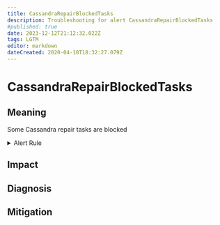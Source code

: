 ```yaml
---
title: CassandraRepairBlockedTasks
description: Troubleshooting for alert CassandraRepairBlockedTasks
#published: true
date: 2023-12-12T21:12:32.022Z
tags: LGTM
editor: markdown
dateCreated: 2020-04-10T18:32:27.079Z
---
```


# CassandraRepairBlockedTasks

## Meaning
[//]: # "Short paragraph that explains what the alert means"
Some Cassandra repair tasks are blocked

<details>
  <summary>Alert Rule</summary>

  ```yaml
alert: CassandraRepairBlockedTasks
expr: cassandra_stats{name="org:apache:cassandra:metrics:threadpools:internal:antientropystage:currentlyblockedtasks:count"} > 0
for: 2m
labels:
    severity: warning
annotations:
    summary: Cassandra repair blocked tasks (instance {{ $labels.instance }})
    description: |-
        Some Cassandra repair tasks are blocked
          VALUE = {{ $value }}
          LABELS = {{ $labels }}
    runbook: https://github.com/srerun/prometheus-alerts/content/runbooks/CassandraRepairBlockedTasks

  ```
</details>


## Impact
[//]: # "What could / will happen if the alert is not addressed"



## Diagnosis
[//]: # "Steps to take to identify the cause of the problem"



## Mitigation
[//]: # "The steps necessary to resolve the alert"
